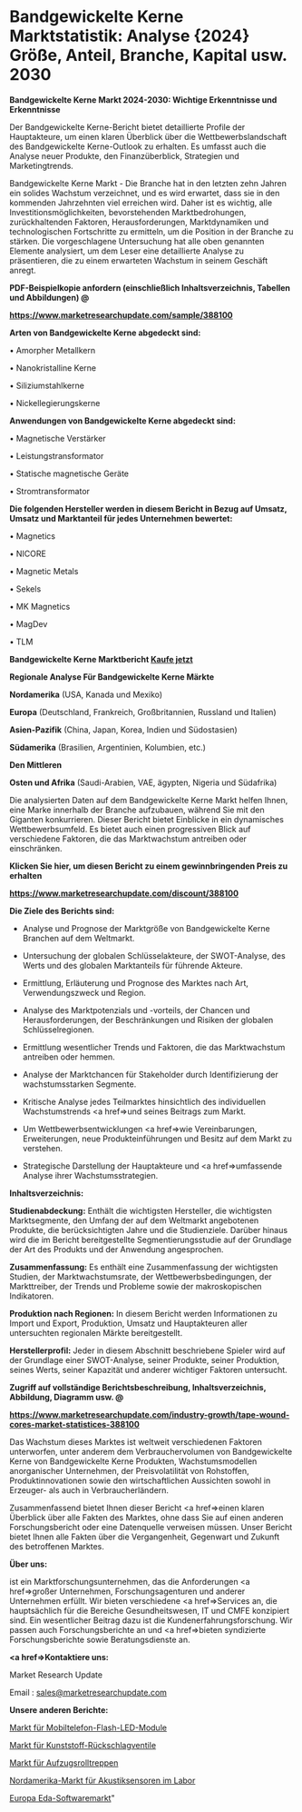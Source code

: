 # Bandgewickelte Kerne Marktstatistik: Analyse {2024} Größe, Anteil, Branche, Kapital usw. 2030

<strong>Bandgewickelte Kerne Markt 2024-2030: Wichtige Erkenntnisse und Erkenntnisse</strong>

Der Bandgewickelte Kerne-Bericht bietet detaillierte Profile der Hauptakteure, um einen klaren Überblick über die Wettbewerbslandschaft des Bandgewickelte Kerne-Outlook zu erhalten. Es umfasst auch die Analyse neuer Produkte, den Finanzüberblick, Strategien und Marketingtrends.

Bandgewickelte Kerne Markt - Die Branche hat in den letzten zehn Jahren ein solides Wachstum verzeichnet, und es wird erwartet, dass sie in den kommenden Jahrzehnten viel erreichen wird. Daher ist es wichtig, alle Investitionsmöglichkeiten, bevorstehenden Marktbedrohungen, zurückhaltenden Faktoren, Herausforderungen, Marktdynamiken und technologischen Fortschritte zu ermitteln, um die Position in der Branche zu stärken. Die vorgeschlagene Untersuchung hat alle oben genannten Elemente analysiert, um dem Leser eine detaillierte Analyse zu präsentieren, die zu einem erwarteten Wachstum in seinem Geschäft anregt.



<strong><b>PDF-Beispielkopie anfordern (einschließlich Inhaltsverzeichnis, Tabellen und Abbildungen) @ </b></strong>

<strong><a href=https://www.marketresearchupdate.com/sample/388100>

<strong>https://www.marketresearchupdate.com/sample/388100</u></a></strong></strong>



<strong>Arten von Bandgewickelte Kerne abgedeckt sind:</strong>

• Amorpher Metallkern

• Nanokristalline Kerne

• Siliziumstahlkerne

• Nickellegierungskerne



<strong>Anwendungen von Bandgewickelte Kerne abgedeckt sind:</strong>

• Magnetische Verstärker

• Leistungstransformator

• Statische magnetische Geräte

• Stromtransformator



<strong>Die folgenden Hersteller werden in diesem Bericht in Bezug auf Umsatz, Umsatz und Marktanteil für jedes Unternehmen bewertet:</strong>

• Magnetics

• NICORE

• Magnetic Metals

• Sekels

• MK Magnetics

• MagDev

• TLM



<strong>Bandgewickelte Kerne Marktbericht <a href=https://www.marketresearchupdate.com/buynow/388100>Kaufe jetzt</a></strong>



<strong>Regionale Analyse Für Bandgewickelte Kerne Märkte</strong>



<strong>Nordamerika</strong> (USA, Kanada und Mexiko)



<strong>Europa</strong> (Deutschland, Frankreich, Großbritannien, Russland und Italien)



<strong>Asien-Pazifik</strong> (China, Japan, Korea, Indien und Südostasien)



<strong>Südamerika</strong> (Brasilien, Argentinien, Kolumbien, etc.)



<strong>Den Mittleren</strong> 

<strong>Osten und Afrika</strong> (Saudi-Arabien, VAE, ägypten, Nigeria und Südafrika)

Die analysierten Daten auf dem Bandgewickelte Kerne Markt helfen Ihnen, eine Marke innerhalb der Branche aufzubauen, während Sie mit den Giganten konkurrieren. Dieser Bericht bietet Einblicke in ein dynamisches Wettbewerbsumfeld. Es bietet auch einen progressiven Blick auf verschiedene Faktoren, die das Marktwachstum antreiben oder einschränken.



<strong>Klicken Sie hier, um diesen Bericht zu einem gewinnbringenden Preis zu erhalten
</strong>

<strong><a href=https://www.marketresearchupdate.com/discount/388100>https://www.marketresearchupdate.com/discount/388100</b></u></strong></a>



<strong>Die Ziele des Berichts sind:</strong>

- Analyse und Prognose der Marktgröße von Bandgewickelte Kerne Branchen auf dem Weltmarkt.

- Untersuchung der globalen Schlüsselakteure, der SWOT-Analyse, des Werts und des globalen Marktanteils für führende Akteure.

- Ermittlung, Erläuterung und Prognose des Marktes nach Art, Verwendungszweck und Region.

- Analyse des Marktpotenzials und -vorteils, der Chancen und Herausforderungen, der Beschränkungen und Risiken der globalen Schlüsselregionen.

- Ermittlung wesentlicher Trends und Faktoren, die das Marktwachstum antreiben oder hemmen.

- Analyse der Marktchancen für Stakeholder durch Identifizierung der wachstumsstarken Segmente.

- Kritische Analyse jedes Teilmarktes hinsichtlich des individuellen Wachstumstrends <a href=>und</a> seines Beitrags zum Markt.

- Um Wettbewerbsentwicklungen <a href=>wie</a> Vereinbarungen, Erweiterungen, neue Produkteinführungen und Besitz auf dem Markt zu verstehen.

- Strategische Darstellung der Hauptakteure und <a href=>umfas</a>sende Analyse ihrer Wachstumsstrategien.



<strong>Inhaltsverzeichnis:</strong>



<strong>Studienabdeckung:</strong> Enthält die wichtigsten Hersteller, die wichtigsten Marktsegmente, den Umfang der auf dem Weltmarkt angebotenen Produkte, die berücksichtigten Jahre und die Studienziele. Darüber hinaus wird die im Bericht bereitgestellte Segmentierungsstudie auf der Grundlage der Art des Produkts und der Anwendung angesprochen.



<strong>Zusammenfassung:</strong> Es enthält eine Zusammenfassung der wichtigsten Studien, der Marktwachstumsrate, der Wettbewerbsbedingungen, der Markttreiber, der Trends und Probleme sowie der makroskopischen Indikatoren.



<strong>Produktion nach Regionen:</strong> In diesem Bericht werden Informationen zu Import und Export, Produktion, Umsatz und Hauptakteuren aller untersuchten regionalen Märkte bereitgestellt.



<strong>Herstellerprofil:</strong> Jeder in diesem Abschnitt beschriebene Spieler wird auf der Grundlage einer SWOT-Analyse, seiner Produkte, seiner Produktion, seines Werts, seiner Kapazität und anderer wichtiger Faktoren untersucht.



<strong><b>Zugriff auf vollständige Berichtsbeschreibung, Inhaltsverzeichnis, Abbildung, Diagramm usw. @ </b></strong>

<strong><a href=https://www.marketresearchupdate.com/industry-growth/tape-wound-cores-market-statistices-388100>https://www.marketresearchupdate.com/industry-growth/tape-wound-cores-market-statistices-388100</a></strong>

Das Wachstum dieses Marktes ist weltweit verschiedenen Faktoren unterworfen, unter anderem dem Verbrauchervolumen von Bandgewickelte Kerne von Bandgewickelte Kerne Produkten, Wachstumsmodellen anorganischer Unternehmen, der Preisvolatilität von Rohstoffen, Produktinnovationen sowie den wirtschaftlichen Aussichten sowohl in Erzeuger- als auch in Verbraucherländern.

Zusammenfassend bietet Ihnen dieser Bericht <a href=>einen</a> klaren Überblick über alle Fakten des Marktes, ohne dass Sie auf einen anderen Forschungsbericht oder eine Datenquelle verweisen müssen. Unser Bericht bietet Ihnen alle Fakten über die Vergangenheit, Gegenwart und Zukunft des betroffenen Marktes.



<strong>Über uns:</strong>

 ist ein Marktforschungsunternehmen, das die Anforderungen <a href=>großer</a> Unternehmen, Forschungsagenturen und anderer Unternehmen erfüllt. Wir bieten verschiedene <a href=>Services</a> an, die hauptsächlich für die Bereiche Gesundheitswesen, IT und CMFE konzipiert sind. Ein wesentlicher Beitrag dazu ist die Kundenerfahrungsforschung. Wir passen auch Forschungsberichte an und <a href=>bieten</a> syndizierte Forschungsberichte sowie Beratungsdienste an.



<strong><a href=>Kontaktiere uns:</a></strong>

Market Research Update

Email : sales@marketresearchupdate.com



<strong>Unsere anderen Berichte:</strong>

<a href=https://www.linkedin.com/pulse/handset-flash-led-module-market-size-growth-set-surge>Markt für Mobiltelefon-Flash-LED-Module</a>

<a href=https://www.linkedin.com/pulse/plastic-check-valves-market-size-share>Markt für Kunststoff-Rückschlagventile</a>

<a href=https://www.linkedin.com/pulse/elevator-escalators-market-size-emerging-trends>Markt für Aufzugsrolltreppen</a>

<a href=https://www.linkedin.com/pulse/north-america-acoustic-sensors-lab-market-size2023-2030>Nordamerika-Markt für Akustiksensoren im Labor</a>

<a href=https://www.linkedin.com/pulse/europe-eda-software-market-2023-brief-wwrpf/>Europa Eda-Softwaremarkt</a>"
